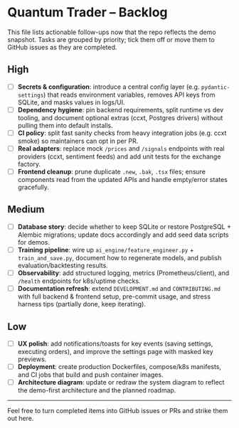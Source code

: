 # Quantum Trader – Backlog

This file lists actionable follow-ups now that the repo reflects the demo snapshot. Tasks are grouped
by priority; tick them off or move them to GitHub issues as they are completed.

## High
- [ ] **Secrets & configuration**: introduce a central config layer (e.g. `pydantic-settings`) that
      reads environment variables, removes API keys from SQLite, and masks values in logs/UI.
- [ ] **Dependency hygiene**: pin backend requirements, split runtime vs dev tooling, and document
      optional extras (ccxt, Postgres drivers) without pulling them into default installs.
- [ ] **CI policy**: split fast sanity checks from heavy integration jobs (e.g. ccxt smoke) so
      maintainers can opt in per PR.
- [ ] **Real adapters**: replace mock `/prices` and `/signals` endpoints with real providers (ccxt,
      sentiment feeds) and add unit tests for the exchange factory.
- [ ] **Frontend cleanup**: prune duplicate `.new`, `.bak`, `.tsx` files; ensure components read from
      the updated APIs and handle empty/error states gracefully.

## Medium
- [ ] **Database story**: decide whether to keep SQLite or restore PostgreSQL + Alembic migrations;
      update docs accordingly and add seed data scripts for demos.
- [ ] **Training pipeline**: wire up `ai_engine/feature_engineer.py` + `train_and_save.py`, document
      how to regenerate models, and publish evaluation/backtesting results.
- [ ] **Observability**: add structured logging, metrics (Prometheus/client), and `/health` endpoints
      for k8s/uptime checks.
- [ ] **Documentation refresh**: extend `DEVELOPMENT.md` and `CONTRIBUTING.md` with full backend &
      frontend setup, pre-commit usage, and stress harness tips (partially done, keep iterating).

## Low
- [ ] **UX polish**: add notifications/toasts for key events (saving settings, executing orders),
      and improve the settings page with masked key previews.
- [ ] **Deployment**: create production Dockerfiles, compose/k8s manifests, and CI jobs that build
      and push container images.
- [ ] **Architecture diagram**: update or redraw the system diagram to reflect the demo-first
      architecture and the planned roadmap.

---

Feel free to turn completed items into GitHub issues or PRs and strike them out here.
